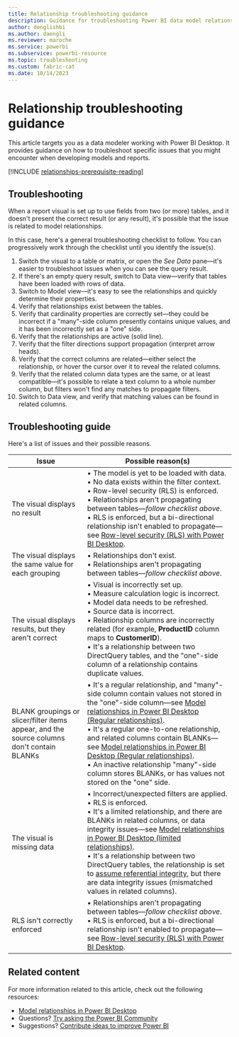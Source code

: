 ```yaml
---
title: Relationship troubleshooting guidance
description: Guidance for troubleshooting Power BI data model relationship issues.
author: denglishbi
ms.author: daengli
ms.reviewer: maroche
ms.service: powerbi
ms.subservice: powerbi-resource
ms.topic: troubleshooting
ms.custom: fabric-cat
ms.date: 10/14/2023
---
```


# Relationship troubleshooting guidance

This article targets you as a data modeler working with Power BI Desktop. It provides guidance on how to troubleshoot specific issues that you might encounter when developing models and reports.

[!INCLUDE [relationships-prerequisite-reading](includes/relationships-prerequisite-reading.md)]

## Troubleshooting

When a report visual is set up to use fields from two (or more) tables, and it doesn't present the correct result (or any result), it's possible that the issue is related to model relationships.

In this case, here's a general troubleshooting checklist to follow. You can progressively work through the checklist until you identify the issue(s).

1. Switch the visual to a table or matrix, or open the _See Data_ pane—it's easier to troubleshoot issues when you can see the query result.
1. If there's an empty query result, switch to Data view—verify that tables have been loaded with rows of data.
1. Switch to Model view—it's easy to see the relationships and quickly determine their properties.
1. Verify that relationships exist between the tables.
1. Verify that cardinality properties are correctly set—they could be incorrect if a "many"-side column presently contains unique values, and it has been incorrectly set as a "one" side.
1. Verify that the relationships are active (solid line).
1. Verify that the filter directions support propagation (interpret arrow heads).
1. Verify that the correct columns are related—either select the relationship, or hover the cursor over it to reveal the related columns.
1. Verify that the related column data types are the same, or at least compatible—it's possible to relate a text column to a whole number column, but filters won't find any matches to propagate filters.
1. Switch to Data view, and verify that matching values can be found in related columns.

## Troubleshooting guide

Here's a list of issues and their possible reasons.

| **Issue** | **Possible reason(s)** |
|---|---|
| The visual displays no result | &bull;&nbsp;The model is yet to be loaded with data. <br/>&bull;&nbsp;No data exists within the filter context. <br/>&bull;&nbsp;Row-level security (RLS) is enforced. <br/>&bull;&nbsp;Relationships aren't propagating between tables—_follow checklist above_. <br/>&bull;&nbsp;RLS is enforced, but a bi-directional relationship isn't enabled to propagate—see [Row-level security (RLS) with Power BI Desktop](/fabric/security/service-admin-row-level-security). |
| The visual displays the same value for each grouping | &bull;&nbsp;Relationships don't exist. <br/>&bull;&nbsp;Relationships aren't propagating between tables—_follow checklist above_. |
| The visual displays results, but they aren't correct | &bull;&nbsp;Visual is incorrectly set up. <br/>&bull;&nbsp;Measure calculation logic is incorrect. <br/>&bull;&nbsp;Model data needs to be refreshed. <br/>&bull;&nbsp;Source data is incorrect. <br/>&bull;&nbsp;Relationship columns are incorrectly related (for example, **ProductID** column maps to **CustomerID**). <br/>&bull;&nbsp;It's a relationship between two DirectQuery tables, and the "one"-side column of a relationship contains duplicate values. |
| BLANK groupings or slicer/filter items appear, and the source columns don't contain BLANKs | &bull;&nbsp;It's a regular relationship, and "many"-side column contain values not stored in the "one"-side column—see [Model relationships in Power BI Desktop (Regular relationships)](/power-bi/transform-model/desktop-relationships-understand#regular-relationships). <br/>&bull;&nbsp;It's a regular one-to-one relationship, and related columns contain BLANKs—see [Model relationships in Power BI Desktop (Regular relationships)](/power-bi/transform-model/desktop-relationships-understand#regular-relationships). <br/>&bull;&nbsp;An inactive relationship "many"-side column stores BLANKs, or has values not stored on the "one" side. |
| The visual is missing data | &bull;&nbsp;Incorrect/unexpected filters are applied. <br/>&bull;&nbsp;RLS is enforced. <br/>&bull;&nbsp;It's a limited relationship, and there are BLANKs in related columns, or data integrity issues—see [Model relationships in Power BI Desktop (limited relationships)](/power-bi/transform-model/desktop-relationships-understand#limited-relationships). <br/>&bull;&nbsp;It's a relationship between two DirectQuery tables, the relationship is set to [assume referential integrity](/power-bi/transform-model/desktop-relationships-understand#assume-referential-integrity), but there are data integrity issues (mismatched values in related columns). |
| RLS isn't correctly enforced | &bull;&nbsp;Relationships aren't propagating between tables—_follow checklist above_. <br/>&bull;&nbsp;RLS is enforced, but a bi-directional relationship isn't enabled to propagate—see [Row-level security (RLS) with Power BI Desktop](/fabric/security/service-admin-row-level-security). |

## Related content

For more information related to this article, check out the following resources:

- [Model relationships in Power BI Desktop](/power-bi/transform-model/desktop-relationships-understand)
- Questions? [Try asking the Power BI Community](https://community.powerbi.com/)
- Suggestions? [Contribute ideas to improve Power BI](https://ideas.powerbi.com/)
